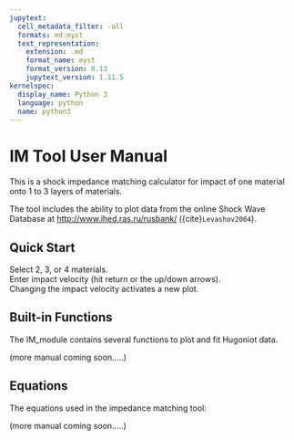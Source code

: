```yaml
---
jupytext:
  cell_metadata_filter: -all
  formats: md:myst
  text_representation:
    extension: .md
    format_name: myst
    format_version: 0.13
    jupytext_version: 1.11.5
kernelspec:
  display_name: Python 3
  language: python
  name: python3
---
```


# IM Tool User Manual

This is a shock impedance matching calculator for impact of one material onto 1 to 3 layers of materials.

The tool includes the ability to plot data from the online Shock Wave Database at http://www.ihed.ras.ru/rusbank/ ({cite}`Levashov2004`). 

## Quick Start
Select 2, 3, or 4 materials.<br>
Enter impact velocity (hit return or the up/down arrows).<br>
Changing the impact velocity activates a new plot.<br>

## Built-in Functions
The IM_module contains several functions to plot and fit Hugoniot data.

(more manual coming soon.....)

## Equations

The equations used in the impedance matching tool:

(more manual coming soon.....)
